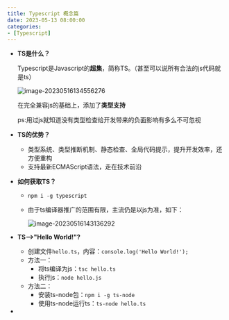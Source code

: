 ```yaml
---
title: Typescript 概念篇
date: 2023-05-13 08:00:00
categories: 
- [Typescript]
---
```




+ **TS是什么？**

  Typescript是Javascript的**超集**，简称TS。（甚至可以说所有合法的js代码就是ts）

  ![image-20230516134556276](https://images-1258290850.cos.ap-guangzhou.myqcloud.com/blog/202305161346547.webp)

  在完全兼容js的基础上，添加了**类型支持**

  ps:用过js就知道没有类型检查给开发带来的负面影响有多么不可忽视



+ **TS的优势？**

  + 类型系统、类型推断机制、静态检查、全局代码提示，提升开发效率，还方便重构
  + 支持最新ECMAScript语法，走在技术前沿

+ **如何获取TS？**

  + `npm i -g typescript`

  + 由于ts编译器推广的范围有限，主流仍是以js为准，如下：

    ![image-20230516143136292](https://images-1258290850.cos.ap-guangzhou.myqcloud.com/blog/202305161431470.webp)

+ **TS-->"Hello World!"?**
  + 创建文件`hello.ts`，内容：`console.log('Hello World!');`
  + 方法一：
    + 将ts编译为js：`tsc hello.ts`
    + 执行js：`node hello.js`
  + 方法二：
    + 安装ts-node包：`npm i -g ts-node`
    + 使用ts-node运行ts：`ts-node hello.ts`
+ 
